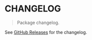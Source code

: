 # CHANGELOG

> Package changelog.

See [GitHub Releases](https://github.com/stdlib-js/string-substring-after/releases) for the changelog.